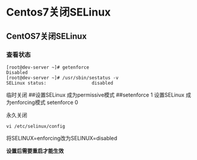 # Centos7关闭SELinux




## CentOS7关闭SELinux

### 查看状态
```
[root@dev-server ~]# getenforce
Disabled
[root@dev-server ~]# /usr/sbin/sestatus -v
SELinux status:                 disabled
```
临时关闭
##设置SELinux 成为permissive模式
##setenforce 1 设置SELinux 成为enforcing模式
setenforce 0

永久关闭

    vi /etc/selinux/config
将SELINUX=enforcing改为SELINUX=disabled

**设置后需要重启才能生效**

